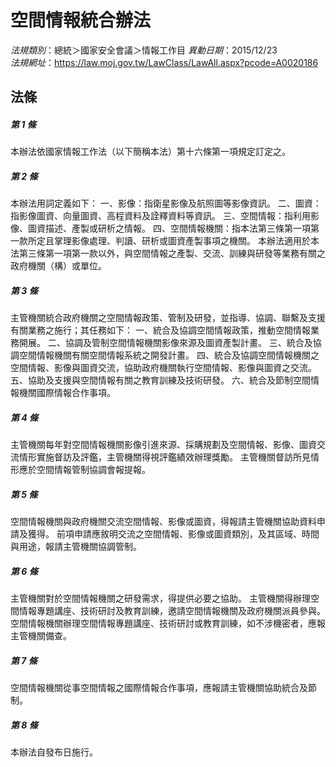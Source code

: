 # 空間情報統合辦法

*法規類別*：總統＞國家安全會議＞情報工作目
*異動日期*：2015/12/23  
*法規網址*：https://law.moj.gov.tw/LawClass/LawAll.aspx?pcode=A0020186



## 法條
##### 第 1 條
本辦法依國家情報工作法（以下簡稱本法）第十六條第一項規定訂定之。

##### 第 2 條
本辦法用詞定義如下：
一、影像：指衛星影像及航照圖等影像資訊。
二、圖資：指影像圖資、向量圖資、高程資料及詮釋資料等資訊。
三、空間情報：指利用影像、圖資描述、產製或研析之情報。
四、空間情報機關：指本法第三條第一項第一款所定且掌理影像處理、判讀、研析或圖資產製事項之機關。
本辦法適用於本法第三條第一項第一款以外，與空間情報之產製、交流、訓練與研發等業務有關之政府機關（構）或單位。

##### 第 3 條
主管機關統合政府機關之空間情報政策、管制及研發，並指導、協調、聯繫及支援有關業務之施行；其任務如下：
一、統合及協調空間情報政策，推動空間情報業務開展。
二、協調及管制空間情報機關影像來源及圖資產製計畫。
三、統合及協調空間情報機關有關空間情報系統之開發計畫。
四、統合及協調空間情報機關之空間情報、影像與圖資交流，協助政府機關執行空間情報、影像與圖資之交流。
五、協助及支援與空間情報有關之教育訓練及技術研發。
六、統合及節制空間情報機關國際情報合作事項。

##### 第 4 條
主管機關每年對空間情報機關影像引進來源、採購規劃及空間情報、影像、圖資交流情形實施督訪及評鑑，主管機關得視評鑑績效辦理獎勵。
主管機關督訪所見情形應於空間情報管制協調會報提報。

##### 第 5 條
空間情報機關與政府機關交流空間情報、影像或圖資，得報請主管機關協助資料申請及獲得。
前項申請應敘明交流之空間情報、影像或圖資類別，及其區域、時間與用途，報請主管機關協調管制。

##### 第 6 條
主管機關對於空間情報機關之研發需求，得提供必要之協助。
主管機關得辦理空間情報專題講座、技術研討及教育訓練，邀請空間情報機關及政府機關派員參與。
空間情報機關辦理空間情報專題講座、技術研討或教育訓練，如不涉機密者，應報主管機關備查。

##### 第 7 條
空間情報機關從事空間情報之國際情報合作事項，應報請主管機關協助統合及節制。

##### 第 8 條
本辦法自發布日施行。


